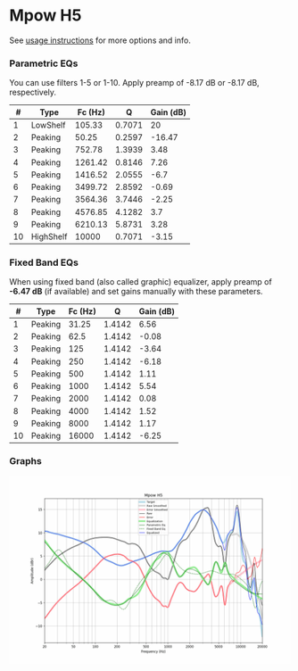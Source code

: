# Mpow H5
See [usage instructions](https://github.com/jaakkopasanen/AutoEq#usage) for more options and info.

### Parametric EQs
You can use filters 1-5 or 1-10. Apply preamp of -8.17 dB or -8.17 dB, respectively.

|   # | Type      |   Fc (Hz) |      Q |   Gain (dB) |
|-----|-----------|-----------|--------|-------------|
|   1 | LowShelf  |    105.33 | 0.7071 |       20    |
|   2 | Peaking   |     50.25 | 0.2597 |      -16.47 |
|   3 | Peaking   |    752.78 | 1.3939 |        3.48 |
|   4 | Peaking   |   1261.42 | 0.8146 |        7.26 |
|   5 | Peaking   |   1416.52 | 2.0555 |       -6.7  |
|   6 | Peaking   |   3499.72 | 2.8592 |       -0.69 |
|   7 | Peaking   |   3564.36 | 3.7446 |       -2.25 |
|   8 | Peaking   |   4576.85 | 4.1282 |        3.7  |
|   9 | Peaking   |   6210.13 | 5.8731 |        3.28 |
|  10 | HighShelf |  10000    | 0.7071 |       -3.15 |

### Fixed Band EQs
When using fixed band (also called graphic) equalizer, apply preamp of **-6.47 dB** (if available) and set gains manually with these parameters.

|   # | Type    |   Fc (Hz) |      Q |   Gain (dB) |
|-----|---------|-----------|--------|-------------|
|   1 | Peaking |     31.25 | 1.4142 |        6.56 |
|   2 | Peaking |     62.5  | 1.4142 |       -0.08 |
|   3 | Peaking |    125    | 1.4142 |       -3.64 |
|   4 | Peaking |    250    | 1.4142 |       -6.18 |
|   5 | Peaking |    500    | 1.4142 |        1.11 |
|   6 | Peaking |   1000    | 1.4142 |        5.54 |
|   7 | Peaking |   2000    | 1.4142 |        0.08 |
|   8 | Peaking |   4000    | 1.4142 |        1.52 |
|   9 | Peaking |   8000    | 1.4142 |        1.17 |
|  10 | Peaking |  16000    | 1.4142 |       -6.25 |

### Graphs
![](./Mpow%20H5.png)
